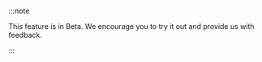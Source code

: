 

:::note

  This feature is in Beta. We encourage you to try it out and provide us with feedback.

:::

